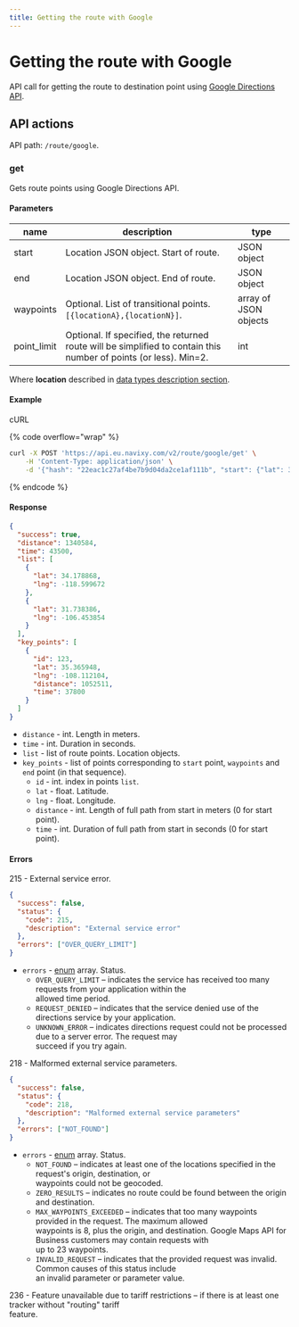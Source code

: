 ```yaml
---
title: Getting the route with Google
---
```


# Getting the route with Google

API call for getting the route to destination point using [Google Directions API](https://developers.google.com/maps/documentation/directions/intro).

## API actions

API path: `/route/google`.

### get

Gets route points using Google Directions API.

#### Parameters

| name         | description                                                                                                      | type                  |
| ------------ | ---------------------------------------------------------------------------------------------------------------- | --------------------- |
| start        | Location JSON object. Start of route.                                                                            | JSON object           |
| end          | Location JSON object. End of route.                                                                              | JSON object           |
| waypoints    | Optional. List of transitional points. `[{locationA},{locationN}]`.                                              | array of JSON objects |
| point\_limit | Optional. If specified, the returned route will be simplified to contain this number of points (or less). Min=2. | int                   |

Where **location** described in [data types description section](../../../#data-types).

#### Example

cURL

{% code overflow="wrap" %}
```sh
curl -X POST 'https://api.eu.navixy.com/v2/route/google/get' \
    -H 'Content-Type: application/json' \
    -d '{"hash": "22eac1c27af4be7b9d04da2ce1af111b", "start": {"lat": 34.178868, "lng": -118.599672}, "end": {"lat": 31.738386, "lng": -106.453854}}'
```
{% endcode %}

#### Response

```json
{
  "success": true,
  "distance": 1340584,
  "time": 43500,
  "list": [
    {
      "lat": 34.178868,
      "lng": -118.599672
    },
    {
      "lat": 31.738386,
      "lng": -106.453854
    }
  ],
  "key_points": [
    {
      "id": 123,
      "lat": 35.365948,
      "lng": -108.112104,
      "distance": 1052511,
      "time": 37800
    }
  ]
}
```

* `distance` - int. Length in meters.
* `time` - int. Duration in seconds.
* `list` - list of route points. Location objects.
* `key_points` - list of points corresponding to `start` point, `waypoints` and `end` point (in that sequence).
  * `id` - int. index in points `list`.
  * `lat` - float. Latitude.
  * `lng` - float. Longitude.
  * `distance` - int. Length of full path from start in meters (0 for start point).
  * `time` - int. Duration of full path from start in seconds (0 for start point).

#### Errors

215 - External service error.

```json
{
  "success": false,
  "status": {
    "code": 215,
    "description": "External service error"
  },
  "errors": ["OVER_QUERY_LIMIT"]
}
```

* `errors` - [enum](../../../#data-types) array. Status.
  * `OVER_QUERY_LIMIT` – indicates the service has received too many requests from your application within the\
    allowed time period.
  * `REQUEST_DENIED` – indicates that the service denied use of the directions service by your application.
  * `UNKNOWN_ERROR` – indicates directions request could not be processed due to a server error. The request may\
    succeed if you try again.

218 - Malformed external service parameters.

```json
{
  "success": false,
  "status": {
    "code": 218,
    "description": "Malformed external service parameters"
  },
  "errors": ["NOT_FOUND"]
}
```

* `errors` - [enum](../../../#data-types) array. Status.
  * `NOT_FOUND` – indicates at least one of the locations specified in the request's origin, destination, or\
    waypoints could not be geocoded.
  * `ZERO_RESULTS` – indicates no route could be found between the origin and destination.
  * `MAX_WAYPOINTS_EXCEEDED` – indicates that too many waypoints provided in the request. The maximum allowed\
    waypoints is 8, plus the origin, and destination. Google Maps API for Business customers may contain requests with\
    up to 23 waypoints.
  * `INVALID_REQUEST` – indicates that the provided request was invalid. Common causes of this status include\
    an invalid parameter or parameter value.

236 - Feature unavailable due to tariff restrictions – if there is at least one tracker without "routing" tariff\
feature.
